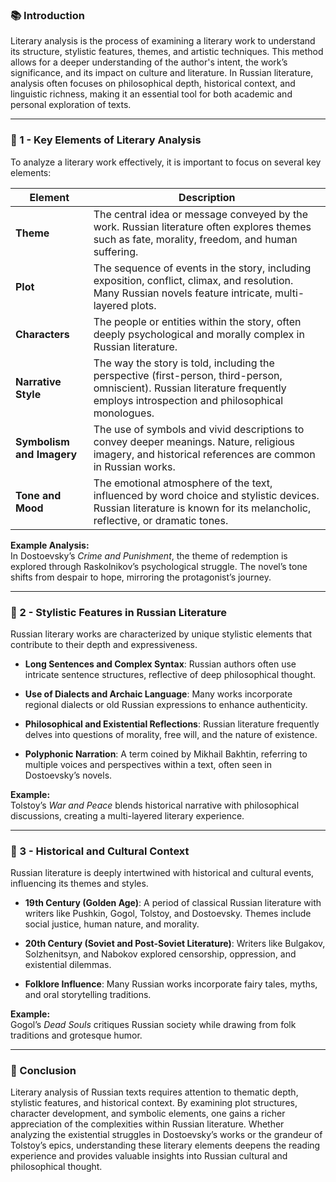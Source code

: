 
### 📚 Introduction

Literary analysis is the process of examining a literary work to understand its structure, stylistic features, themes, and artistic techniques. This method allows for a deeper understanding of the author's intent, the work’s significance, and its impact on culture and literature. In Russian literature, analysis often focuses on philosophical depth, historical context, and linguistic richness, making it an essential tool for both academic and personal exploration of texts.

---

### 🔑 1 - Key Elements of Literary Analysis

To analyze a literary work effectively, it is important to focus on several key elements:

|Element|Description|
|---|---|
|**Theme**|The central idea or message conveyed by the work. Russian literature often explores themes such as fate, morality, freedom, and human suffering.|
|**Plot**|The sequence of events in the story, including exposition, conflict, climax, and resolution. Many Russian novels feature intricate, multi-layered plots.|
|**Characters**|The people or entities within the story, often deeply psychological and morally complex in Russian literature.|
|**Narrative Style**|The way the story is told, including the perspective (first-person, third-person, omniscient). Russian literature frequently employs introspection and philosophical monologues.|
|**Symbolism and Imagery**|The use of symbols and vivid descriptions to convey deeper meanings. Nature, religious imagery, and historical references are common in Russian works.|
|**Tone and Mood**|The emotional atmosphere of the text, influenced by word choice and stylistic devices. Russian literature is known for its melancholic, reflective, or dramatic tones.|

**Example Analysis:**  
In Dostoevsky’s _Crime and Punishment_, the theme of redemption is explored through Raskolnikov’s psychological struggle. The novel’s tone shifts from despair to hope, mirroring the protagonist’s journey.

---

### 🧪 2 - Stylistic Features in Russian Literature

Russian literary works are characterized by unique stylistic elements that contribute to their depth and expressiveness.

- **Long Sentences and Complex Syntax**: Russian authors often use intricate sentence structures, reflective of deep philosophical thought.
    
- **Use of Dialects and Archaic Language**: Many works incorporate regional dialects or old Russian expressions to enhance authenticity.
    
- **Philosophical and Existential Reflections**: Russian literature frequently delves into questions of morality, free will, and the nature of existence.
    
- **Polyphonic Narration**: A term coined by Mikhail Bakhtin, referring to multiple voices and perspectives within a text, often seen in Dostoevsky’s novels.
    

**Example:**  
Tolstoy’s _War and Peace_ blends historical narrative with philosophical discussions, creating a multi-layered literary experience.

---

### 🔗 3 - Historical and Cultural Context

Russian literature is deeply intertwined with historical and cultural events, influencing its themes and styles.

- **19th Century (Golden Age)**: A period of classical Russian literature with writers like Pushkin, Gogol, Tolstoy, and Dostoevsky. Themes include social justice, human nature, and morality.
    
- **20th Century (Soviet and Post-Soviet Literature)**: Writers like Bulgakov, Solzhenitsyn, and Nabokov explored censorship, oppression, and existential dilemmas.
    
- **Folklore Influence**: Many Russian works incorporate fairy tales, myths, and oral storytelling traditions.
    

**Example:**  
Gogol’s _Dead Souls_ critiques Russian society while drawing from folk traditions and grotesque humor.

---

### 🎯 Conclusion

Literary analysis of Russian texts requires attention to thematic depth, stylistic features, and historical context. By examining plot structures, character development, and symbolic elements, one gains a richer appreciation of the complexities within Russian literature. Whether analyzing the existential struggles in Dostoevsky’s works or the grandeur of Tolstoy’s epics, understanding these literary elements deepens the reading experience and provides valuable insights into Russian cultural and philosophical thought.
